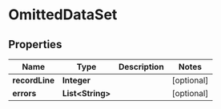 

# OmittedDataSet


## Properties

| Name | Type | Description | Notes |
|------------ | ------------- | ------------- | -------------|
|**recordLine** | **Integer** |  |  [optional] |
|**errors** | **List&lt;String&gt;** |  |  [optional] |



